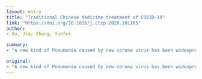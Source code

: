 ```yaml
---
layout: entry
title: "Traditional Chinese Medicine treatment of COVID-19"
link: "https://doi.org/10.1016/j.ctcp.2020.101165"
author:
- Xu, Jia; Zhang, Yunfei

summary:
- "a new kind of Pneumonia caused by new corona virus has been widespread in China since winter of 2019. No effective treatment was verified, so the morbidity and mortality rate were supposed higher than flu. The Traditional Chinese Medicine is widely used in clinical practice in China. Many other countries of the world to deal with diseases that remain clinically challenging. There are no effective treatments for the disease.. the disease has been widely spread in China in the last year. no effective treatment for this disease was verified."

original:
- "A new kind of Pneumonia caused by new corona virus has been widespread in China since winter of 2019. No effective treatment for this disease was verified, so the morbidity and mortality rate were supposed higher than flu. The Traditional Chinese Medicine is widely used in clinical practice in China, but many other countries of the world to deal with diseases that remain clinically challenging."
---
```


